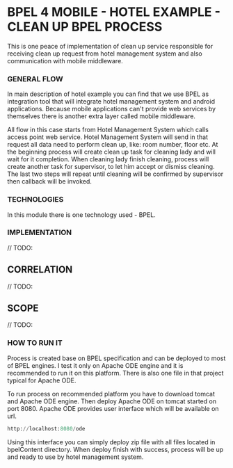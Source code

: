 BPEL 4 MOBILE - HOTEL EXAMPLE - CLEAN UP BPEL PROCESS
===========
This is one peace of implementation of clean up service responsible for receiving clean up request from hotel management system and also communication with mobile middleware. 

### GENERAL FLOW

In main description of hotel example you can find that we use BPEL as integration tool that will integrate hotel management system and android applications. Because mobile applications can't provide web services by themselves there is another extra layer called mobile middleware. 

All flow in this case starts from Hotel Management System which calls access point web service. Hotel Management System will send in that request all data need to perform clean up, like: room number, floor etc. At the beginning process will create clean up task for cleaning lady and will wait for it completion. When cleaning lady finish cleaning, process will create another task for supervisor, to let him accept or dismiss cleaning. The last two steps will repeat until cleaning will be confirmed by supervisor then callback will be invoked.  

### TECHNOLOGIES

In this module there is one technology used - BPEL.

### IMPLEMENTATION
// TODO: 

## CORRELATION
// TODO: 

## SCOPE
// TODO: 

### HOW TO RUN IT

Process is created base on BPEL specification and can be deployed to most of BPEL engines. I test it only on Apache ODE engine and it is recommended to run it on this platform. There is also one file in that project typical for Apache ODE. 

To run process on recommended platform you have to download tomcat and Apache ODE engine. Then deploy Apache ODE on tomcat started on port 8080. Apache ODE provides user interface which will be available on url.

```python
http://localhost:8080/ode
```

Using this interface you can simply deploy zip file with all files located in bpelContent directory. When deploy finish with success, process will be up and ready to use by hotel management system. 



